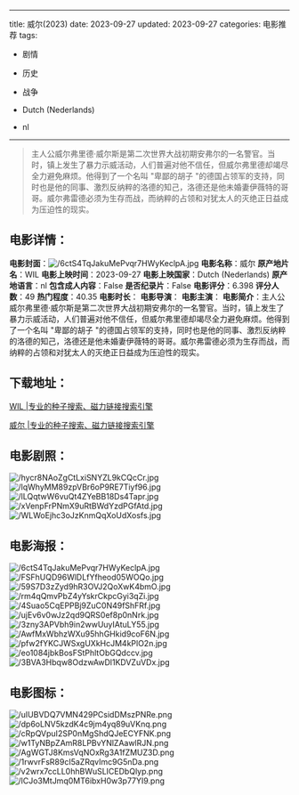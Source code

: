 
---
title: 威尔(2023)
date: 2023-09-27
updated: 2023-09-27
categories: 电影推荐
tags:
- 剧情
- 历史
- 战争

- Dutch (Nederlands)
- nl
---


> 主人公威尔弗里德·威尔斯是第二次世界大战初期安弗尔的一名警官。当时，镇上发生了暴力示威活动，人们普遍对他不信任，但威尔弗里德却竭尽全力避免麻烦。他得到了一个名叫 "卑鄙的胡子 "的德国占领军的支持，同时也是他的同事、激烈反纳粹的洛德的知己，洛德还是他未婚妻伊薇特的哥哥。威尔弗雷德必须为生存而战，而纳粹的占领和对犹太人的灭绝正日益成为压迫性的现实。

## **电影详情**：

**电影封面**：<img src="https://image.tmdb.org/t/p/w200/6ctS4TqJakuMePvqr7HWyKeclpA.jpg" alt="/6ctS4TqJakuMePvqr7HWyKeclpA.jpg" title="/6ctS4TqJakuMePvqr7HWyKeclpA.jpg">
**电影名称**：威尔
**原产地片名**：WIL
**电影上映时间**：2023-09-27
**电影上映国家**：Dutch (Nederlands)
**原产地语言**：nl
**包含成人内容**：False
**是否纪录片**：False
**电影评分**：6.398
**评分人数**：49
**热门程度**：40.35
**电影时长**：
**电影导演**：
**电影主演**：
**电影简介**：主人公威尔弗里德·威尔斯是第二次世界大战初期安弗尔的一名警官。当时，镇上发生了暴力示威活动，人们普遍对他不信任，但威尔弗里德却竭尽全力避免麻烦。他得到了一个名叫 "卑鄙的胡子 "的德国占领军的支持，同时也是他的同事、激烈反纳粹的洛德的知己，洛德还是他未婚妻伊薇特的哥哥。威尔弗雷德必须为生存而战，而纳粹的占领和对犹太人的灭绝正日益成为压迫性的现实。

## **下载地址**：
[WIL |专业的种子搜索、磁力链接搜索引擎](https://movie.amd794.com:2083/?search=WIL&ordering=&mode=match_phrase&page_size=10&page=1)

[威尔 |专业的种子搜索、磁力链接搜索引擎](https://movie.amd794.com:2083/?search=%E5%A8%81%E5%B0%94&ordering=&mode=match_phrase&page_size=10&page=1)
 

## **电影剧照**：
<img src="https://image.tmdb.org/t/p/original/hycr8NAoZgCtLxiSNYZL9kCQcCr.jpg" alt="/hycr8NAoZgCtLxiSNYZL9kCQcCr.jpg" title="/hycr8NAoZgCtLxiSNYZL9kCQcCr.jpg"><img src="https://image.tmdb.org/t/p/original/lqWhyMM89zpVBr6oP9RE7Tiyf96.jpg" alt="/lqWhyMM89zpVBr6oP9RE7Tiyf96.jpg" title="/lqWhyMM89zpVBr6oP9RE7Tiyf96.jpg"><img src="https://image.tmdb.org/t/p/original/lLQqtwW6vuQt4ZYeBB18Ds4Tapr.jpg" alt="/lLQqtwW6vuQt4ZYeBB18Ds4Tapr.jpg" title="/lLQqtwW6vuQt4ZYeBB18Ds4Tapr.jpg"><img src="https://image.tmdb.org/t/p/original/xVenpFrPNmX9uRtBWdYzdPGfAtd.jpg" alt="/xVenpFrPNmX9uRtBWdYzdPGfAtd.jpg" title="/xVenpFrPNmX9uRtBWdYzdPGfAtd.jpg"><img src="https://image.tmdb.org/t/p/original/WLWoEjhc3oJzKnmQqXoUdXosfs.jpg" alt="/WLWoEjhc3oJzKnmQqXoUdXosfs.jpg" title="/WLWoEjhc3oJzKnmQqXoUdXosfs.jpg">

## **电影海报**：
<img src="https://image.tmdb.org/t/p/original/6ctS4TqJakuMePvqr7HWyKeclpA.jpg" alt="/6ctS4TqJakuMePvqr7HWyKeclpA.jpg" title="/6ctS4TqJakuMePvqr7HWyKeclpA.jpg"><img src="https://image.tmdb.org/t/p/original/FSFhUQD96WlDLfYfheod05WOQo.jpg" alt="/FSFhUQD96WlDLfYfheod05WOQo.jpg" title="/FSFhUQD96WlDLfYfheod05WOQo.jpg"><img src="https://image.tmdb.org/t/p/original/59S7D3zZyd9hR3OVJ2QoXwK4bmO.jpg" alt="/59S7D3zZyd9hR3OVJ2QoXwK4bmO.jpg" title="/59S7D3zZyd9hR3OVJ2QoXwK4bmO.jpg"><img src="https://image.tmdb.org/t/p/original/rm4qQmvPbZ4yYskrCkpcGyi3qZi.jpg" alt="/rm4qQmvPbZ4yYskrCkpcGyi3qZi.jpg" title="/rm4qQmvPbZ4yYskrCkpcGyi3qZi.jpg"><img src="https://image.tmdb.org/t/p/original/4Suao5CqEPPBj9ZuC0N49fShFRf.jpg" alt="/4Suao5CqEPPBj9ZuC0N49fShFRf.jpg" title="/4Suao5CqEPPBj9ZuC0N49fShFRf.jpg"><img src="https://image.tmdb.org/t/p/original/ujEv6v0wJz2qd9QRS0ef8p0nNrk.jpg" alt="/ujEv6v0wJz2qd9QRS0ef8p0nNrk.jpg" title="/ujEv6v0wJz2qd9QRS0ef8p0nNrk.jpg"><img src="https://image.tmdb.org/t/p/original/3zny3APVbh9in2wwUuyIAtuLY55.jpg" alt="/3zny3APVbh9in2wwUuyIAtuLY55.jpg" title="/3zny3APVbh9in2wwUuyIAtuLY55.jpg"><img src="https://image.tmdb.org/t/p/original/AwfMxWbhzWXu95hhGHkid9coF6N.jpg" alt="/AwfMxWbhzWXu95hhGHkid9coF6N.jpg" title="/AwfMxWbhzWXu95hhGHkid9coF6N.jpg"><img src="https://image.tmdb.org/t/p/original/pfw2fYKCJWSxgUXkHcJM4kPlO2n.jpg" alt="/pfw2fYKCJWSxgUXkHcJM4kPlO2n.jpg" title="/pfw2fYKCJWSxgUXkHcJM4kPlO2n.jpg"><img src="https://image.tmdb.org/t/p/original/eo1084jbkBosFStPhltObGQdccv.jpg" alt="/eo1084jbkBosFStPhltObGQdccv.jpg" title="/eo1084jbkBosFStPhltObGQdccv.jpg"><img src="https://image.tmdb.org/t/p/original/3BVA3Hbqw8OdzwAwDl1KDVZuVDx.jpg" alt="/3BVA3Hbqw8OdzwAwDl1KDVZuVDx.jpg" title="/3BVA3Hbqw8OdzwAwDl1KDVZuVDx.jpg">

## **电影图标**：
<img src="https://image.tmdb.org/t/p/original/uIUBVDQ7VMN429PCsidDMszPNRe.png" alt="/uIUBVDQ7VMN429PCsidDMszPNRe.png" title="/uIUBVDQ7VMN429PCsidDMszPNRe.png"><img src="https://image.tmdb.org/t/p/original/dp6oLNV5kzdK4c9jm4yq89uVKnq.png" alt="/dp6oLNV5kzdK4c9jm4yq89uVKnq.png" title="/dp6oLNV5kzdK4c9jm4yq89uVKnq.png"><img src="https://image.tmdb.org/t/p/original/cRpQVpuI2SP0nMgShdQJeECYFNK.png" alt="/cRpQVpuI2SP0nMgShdQJeECYFNK.png" title="/cRpQVpuI2SP0nMgShdQJeECYFNK.png"><img src="https://image.tmdb.org/t/p/original/w1TyNBpZAmR8LPBvYNlZAawlRJN.png" alt="/w1TyNBpZAmR8LPBvYNlZAawlRJN.png" title="/w1TyNBpZAmR8LPBvYNlZAawlRJN.png"><img src="https://image.tmdb.org/t/p/original/AgWGTJ8KmsVqNOxRg3A1fZMUZ3D.png" alt="/AgWGTJ8KmsVqNOxRg3A1fZMUZ3D.png" title="/AgWGTJ8KmsVqNOxRg3A1fZMUZ3D.png"><img src="https://image.tmdb.org/t/p/original/1rwvrFsR89cI5aZRqvImc9G5nDa.png" alt="/1rwvrFsR89cI5aZRqvImc9G5nDa.png" title="/1rwvrFsR89cI5aZRqvImc9G5nDa.png"><img src="https://image.tmdb.org/t/p/original/v2wrx7ccLL0hhBWuSLICEDbQlyp.png" alt="/v2wrx7ccLL0hhBWuSLICEDbQlyp.png" title="/v2wrx7ccLL0hhBWuSLICEDbQlyp.png"><img src="https://image.tmdb.org/t/p/original/lCJo3MtJmq0MT6ibxH0w3p77YI9.png" alt="/lCJo3MtJmq0MT6ibxH0w3p77YI9.png" title="/lCJo3MtJmq0MT6ibxH0w3p77YI9.png">
